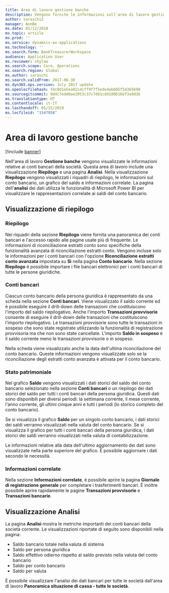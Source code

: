 ```yaml
---
title: Area di lavoro gestione banche
description: Vengono fornite le informazioni sull'area di lavoro gestione banche. In quest'area di lavoro vengono visualizzate le informazioni relative ai conti bancari della società e comprende una visualizzazione di riepilogo e una pagina di analisi. Nella visualizzazione di riepilogo vengono visualizzati i riquadri di riepilogo, le informazioni sul conto bancario, un grafico del saldo e informazioni correlate. La pagina dell'analisi dei dati utilizza le funzionalità di Microsoft Power BI per visualizzare le rappresentazioni correlate ai saldi del conto bancario.
author: saraschi2
manager: AnnBe
ms.date: 01/12/2018
ms.topic: article
ms.prod: ''
ms.service: dynamics-ax-applications
ms.technology: ''
ms.search.form: BankTreasurerWorkspace
audience: Application User
ms.reviewer: shylaw
ms.search.scope: Core, Operations
ms.search.region: Global
ms.author: saraschi
ms.search.validFrom: 2017-06-30
ms.dyn365.ops.version: July 2017 update
ms.openlocfilehash: fdc0d1e5ea02cdcff9f7f5ede4ab685f54365698
ms.sourcegitcommit: 9d4c7edd0ae2053c37c7d81cdd180b16bf3a9d3b
ms.translationtype: HT
ms.contentlocale: it-IT
ms.lasthandoff: 05/15/2019
ms.locfileid: "1547958"
---
```

# <a name="bank-management-workspace"></a>Area di lavoro gestione banche

[!include [banner](../includes/banner.md)]

Nell'area di lavoro **Gestione banche** vengono visualizzate le informazioni relative ai conti bancari della società. Questa area di lavoro include una visualizzazione **Riepilogo** e una pagina **Analisi**. Nella visualizzazione **Riepilogo** vengono visualizzati i riquadri di riepilogo, le informazioni sul conto bancario, un grafico del saldo e informazioni correlate. La pagina dell'**analisi** dei dati utilizza le funzionalità di Microsoft Power BI per visualizzare le rappresentazioni correlate ai saldi del conto bancario.

## <a name="summary-view"></a>Visualizzazione di riepilogo

### <a name="summary"></a>Riepilogo

Nei riquadri della sezione **Riepilogo** viene fornita una panoramica dei conti bancari e l'accesso rapido alle pagine usate più di frequente. Le informazioni di riconciliazione estratti conto sono specifiche della funzionalità avanzata di riconciliazione estratti conto. Vengono incluse solo le informazioni per i conti bancari con l'opzione **Riconciliazione estratti conto avanzata** impostata su **Sì** nella pagina **Conto bancario**. Nella sezione **Riepilogo** è possibile importare i file bancari elettronici per i conti bancari di tutte le persone giuridiche.

### <a name="bank-accounts"></a>Conti bancari

Ciascun conto bancario della persona giuridica è rappresentato da una scheda nella sezione **Conti bancari**. Viene visualizzato il saldo corrente ed è possibile eseguire il drill-down delle transazioni che costituiscono l'importo del saldo riepilogativo. Anche l'importo **Transazioni provvisorie** consente di eseguire il drill-down delle transazioni che costituiscono l'importo riepilogativo. Le transazioni provvisorie sono tutte le transazioni in sospeso che sono state registrate utilizzando la funzionalità di registrazione provvisoria ma che non sono state cancellate. L'importo **Saldo in sospeso** è il saldo corrente meno le transazioni provvisorie o in sospeso.

Nella scheda viene visualizzato anche la data dell'ultima riconciliazione del conto bancario. Queste informazioni vengono visualizzate solo se la riconciliazione degli estratti conto avanzata è attivata per il conto bancario.

### <a name="balance"></a>Stato patrimoniale

Nel grafico **Saldo** vengono visualizzati i dati storici del saldo del conto bancario selezionato nella sezione **Conti bancari** o un riepilogo dei dati storici del saldo per tutti i conti bancari della persona giuridica. Questi dati sono disponibili per diversi periodi: la settimana corrente, il mese corrente, l'anno corrente, gli ultimi cinque anni e tutti i periodi (lo storico completo del conto bancario). 

Se si visualizza il grafico **Saldo** per un singolo conto bancario, i dati storici dei saldi verranno visualizzati nella valuta del conto bancario. Se si visualizza il grafico per tutti i conti bancari della persona giuridica, i dati storici dei saldi verranno visualizzati nella valuta di contabilizzazione.

Le informazioni relative alla data dell'ultimo aggiornamento dei dati sono visualizzate nella parte superiore del grafico. È possibile aggiornare i dati secondo le necessità.

### <a name="related-information"></a>Informazioni correlate

Nella sezione **Informazioni correlate**, è possibile aprire la pagina **Giornale di registrazione generale** per completare i trasferimenti bancari. È inoltre possibile aprire rapidamente le pagine **Transazioni provvisorie** e **Transazioni bancarie**.

## <a name="analytics-view"></a>Visualizzazione Analisi

La pagina **Analisi** mostra le metriche importanti dei conti bancari della società corrente. Le visualizzazioni riportate di seguito sono disponibili nella pagina:

-   Saldo bancario totale nella valuta di sistema
-   Saldo per persona giuridica
-   Saldo effettivo odierno rispetto al saldo previsto nella valuta del conto bancario
-   Saldo per conto bancario
-   Saldo per valuta

È possibile visualizzare l'analisi dei dati bancari per tutte le società dall'area di lavoro **Panoramica situazione di cassa - tutte le società**.
